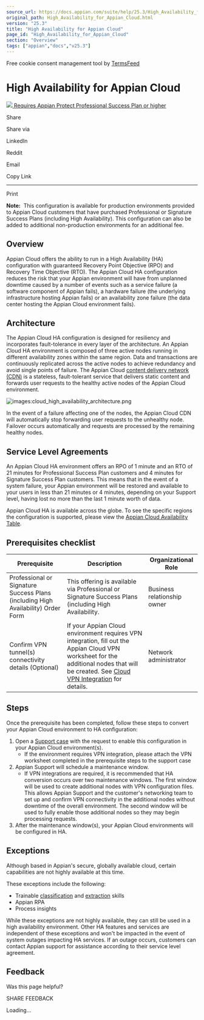 ```yaml
---
source_url: https://docs.appian.com/suite/help/25.3/High_Availability_for_Appian_Cloud.html
original_path: High_Availability_for_Appian_Cloud.html
version: "25.3"
title: "High Availability for Appian Cloud"
page_id: "High_Availability_for_Appian_Cloud"
section: "Overview"
tags: ["appian","docs","v25.3"]
---
```



Free cookie consent management tool by [TermsFeed](https://www.termsfeed.com/)

# High Availability for Appian Cloud

 [![](images/appian-protect.png) Requires Appian Protect Professional Success Plan or higher](
                /suite/help/25.3/Appian_Protect.html
              )

Share

Share via

LinkedIn

Reddit

Email

Copy Link

* * *

Print

**Note:**  This configuration is available for production environments provided to Appian Cloud customers that have purchased Professional or Signature Success Plans (including High Availability). This configuration can also be added to additional non-production environments for an additional fee.

## Overview

Appian Cloud offers the ability to run in a High Availability (HA) configuration with guaranteed Recovery Point Objective (RPO) and Recovery Time Objective (RTO). The Appian Cloud HA configuration reduces the risk that your Appian environment will have from unplanned downtime caused by a number of events such as a service failure (a software component of Appian fails), a hardware failure (the underlying infrastructure hosting Appian fails) or an availability zone failure (the data center hosting the Appian Cloud environment fails).

## Architecture

The Appian Cloud HA configuration is designed for resiliency and incorporates fault-tolerance in every layer of the architecture. An Appian Cloud HA environment is composed of three active nodes running in different availability zones within the same region. Data and transactions are continuously replicated across the active nodes to achieve redundancy and avoid single points of failure. The Appian Cloud [content delivery network (CDN)](Appian_Cloud_Content_Delivery.html) is a stateless, fault-tolerant service that delivers static content and forwards user requests to the healthy active nodes of the Appian Cloud environment.

![images:cloud_high_availability_architecture.png](images/cloud_high_availability_architecture.png)

In the event of a failure affecting one of the nodes, the Appian Cloud CDN will automatically stop forwarding user requests to the unhealthy node. Failover occurs automatically and requests are processed by the remaining healthy nodes.

## Service Level Agreements

An Appian Cloud HA environment offers an RPO of 1 minute and an RTO of 21 minutes for Professional Success Plan customers and 4 minutes for Signature Success Plan customers. This means that in the event of a system failure, your Appian environment will be restored and available to your users in less than 21 minutes or 4 minutes, depending on your Support level, having lost no more than the last 1 minute worth of data.

Appian Cloud HA is available across the globe. To see the specific regions the configuration is supported, please view the [Appian Cloud Availability Table](Appian_Cloud_Availability.html#appian-cloud-exclusive-feature-support).

## Prerequisites checklist

| Prerequisite | Description | Organizational Role |
| --- | --- | --- |
| Professional or Signature Success Plans (including High Availability) Order Form | This offering is available via Professional or Signature Success Plans (including High Availability. | Business relationship owner |
| Confirm VPN tunnel(s) connectivity details (Optional) | If your Appian Cloud environment requires VPN integration, fill out the Appian Cloud VPN worksheet for the additional nodes that will be created. See [Cloud VPN Integration](Cloud_VPN_Integration.html) for details. | Network administrator |

## Steps

Once the prerequisite has been completed, follow these steps to convert your Appian Cloud environment to HA configuration:

1.  Open a [Support case](https://forum.appian.com/suite/sites/support) with the request to enable this configuration in your Appian Cloud environment(s).
    -   If the environment requires VPN integration, please attach the VPN worksheet completed in the prerequisite steps to the support case
2.  Appian Support will schedule a maintenance window.
    -   If VPN integrations are required, it is recommended that HA conversion occurs over two maintenance windows. The first window will be used to create additional nodes with VPN configuration files. This allows Appian Support and the customer's networking team to set up and confirm VPN connectivity in the additional nodes without downtime of the overall environment. The second window will be used to fully enable those additional nodes so they may begin processing requests.
3.  After the maintenance window(s), your Appian Cloud environments will be configured in HA.

## Exceptions

Although based in Appian's secure, globally available cloud, certain capabilities are not highly available at this time.

These exceptions include the following:

-   Trainable [classification](ai-skills-intro.html) and [extraction](ai-skills-intro.html) skills
-   Appian RPA
-   Process insights

While these exceptions are not highly available, they can still be used in a high availability environment. Other HA features and services are independent of these exceptions and won't be impacted in the event of system outages impacting HA services. If an outage occurs, customers can contact Appian support for assistance according to their service level agreement.

## Feedback

Was this page helpful?

SHARE FEEDBACK

Loading...